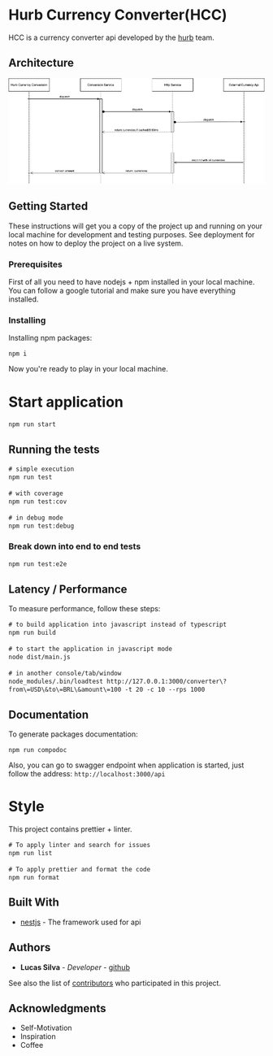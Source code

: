 # Hurb Currency Converter(HCC)

HCC is a currency converter api developed by the [hurb](https://www.hurb.com/) team.

## Architecture

![Architecture](./docs/api-workflow.png)

## Getting Started

These instructions will get you a copy of the project up and running on your local machine for development and testing purposes. See deployment for notes on how to deploy the project on a live system.

### Prerequisites

First of all you need to have nodejs + npm installed in your local machine.
You can follow a google tutorial and make sure you have everything installed.

### Installing

Installing npm packages:

```
npm i
```

Now you're ready to play in your local machine.

# Start application

```
npm run start
```

## Running the tests

```
# simple execution
npm run test

# with coverage
npm run test:cov

# in debug mode
npm run test:debug
```

### Break down into end to end tests

```
npm run test:e2e
```

## Latency / Performance

To measure performance, follow these steps:

```
# to build application into javascript instead of typescript
npm run build

# to start the application in javascript mode
node dist/main.js

# in another console/tab/window
node_modules/.bin/loadtest http://127.0.0.1:3000/converter\?from\=USD\&to\=BRL\&amount\=100 -t 20 -c 10 --rps 1000
```

## Documentation

To generate packages documentation:

```
npm run compodoc
```

Also, you can go to swagger endpoint when application is started, just follow the address:
`http://localhost:3000/api`

# Style

This project contains prettier + linter.

```
# To apply linter and search for issues
npm run list

# To apply prettier and format the code
npm run format
```

## Built With

* [nestjs](https://docs.nestjs.com) - The framework used for api

## Authors

* **Lucas Silva** - *Developer* - [github](https://github.com/luqezman)

See also the list of [contributors](https://github.com/your/project/contributors) who participated in this project.

## Acknowledgments

* Self-Motivation
* Inspiration
* Coffee
